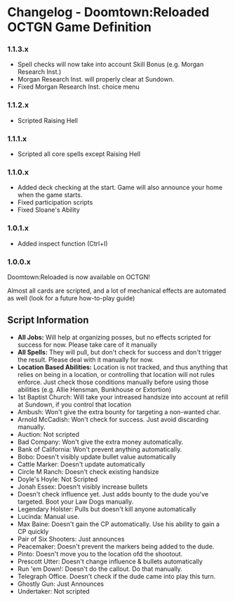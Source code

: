 Changelog - Doomtown:Reloaded OCTGN Game Definition
===============================================

### 1.1.3.x

* Spell checks will now take into account Skill Bonus (e.g. Morgan Research Inst.)
* Morgan Research Inst. will properly clear at Sundown.
* Fixed Morgan Research Inst. choice menu

### 1.1.2.x

* Scripted Raising Hell

### 1.1.1.x

* Scripted all core spells except Raising Hell

### 1.1.0.x

* Added deck checking at the start. Game will also announce your home when the game starts.
* Fixed participation scripts
* Fixed Sloane's Ability

### 1.0.1.x

* Added inspect function (Ctrl+I)

### 1.0.0.x

Doomtown:Reloaded is now available on OCTGN!

Almost all cards are scripted, and a lot of mechanical effects are automated as well (look for a future how-to-play guide)

## Script Information

* **All Jobs:** Will help at organizing posses, but no effects scripted for success for now. Please take care of it manually
* **All Spells:** They will pull, but don't check for success and don't trigger the result. Please deal with it manually for now.
* **Location Based Abilities:** Location is not tracked, and thus anything that relies on being in a location, or controlling that location will not rules enforce. Just check those conditions manually before using those abilities (e.g. Allie Hensman, Bunkhouse or Extortion)
* 1st Baptist Church: Will take your intreased handsize into account at refill at Sundown, if you control that location
* Ambush: Won't give the extra bounty for targeting a non-wanted char.
* Arnold McCadish: Won't check for success. Just avoid discarding manually.
* Auction: Not scripted
* Bad Company: Won't give the extra money automatically.
* Bank of California: Won't prevent anything automatically.
* Bobo: Doesn't visibly update bullet value automatically
* Cattle Marker: Doesn't update automatically
* Circle M Ranch: Doesn't check existing handsize
* Doyle's Hoyle: Not Scripted
* Jonah Essex: Doesn't visibly increase bullets
* Doesn't check influence yet. Just adds bounty to the dude you've targeted. Boot your Law Dogs manually.
* Legendary Holster: Pulls but doesn't kill anyone automatically
* Lucinda: Manual use.
* Max Baine: Doesn't gain the CP automatically. Use his ability to gain a CP quickly
* Pair of Six Shooters: Just announces
* Peacemaker: Doesn't prevent the markers being added to the dude.
* Pinto: Doesn't move you to the location ofd the shootout.
* Prescott Utter: Doesn't change influence & bullets automatically
* Run 'em Down!: Doesn't do the callout. Do that manually.
* Telegraph Office. Doesn't check if the dude came into play this turn.
* Ghostly Gun: Just Announces
* Undertaker: Not scripted